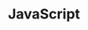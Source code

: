 ---
layout: category
title: JavaScript
category: javascript
permalink: /categories/javascript/
breadcrumb: JavaScript
---